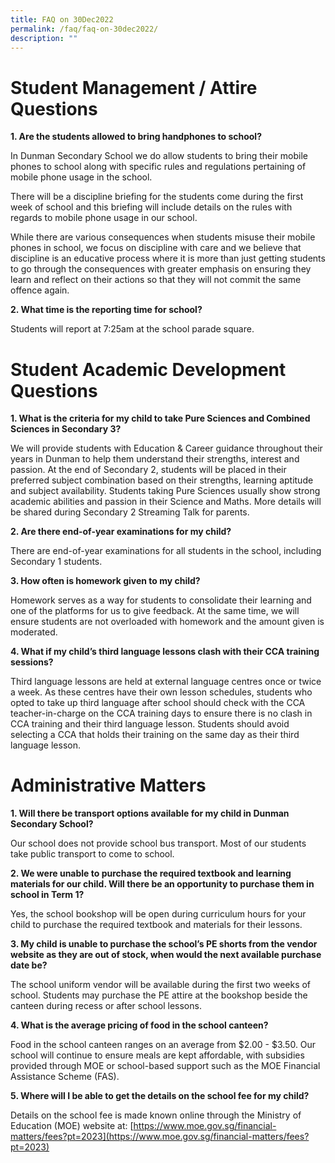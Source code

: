 ```yaml
---
title: FAQ on 30Dec2022
permalink: /faq/faq-on-30dec2022/
description: ""
---
```

# Student Management / Attire Questions

**1. Are the students allowed to bring handphones to school?**

In Dunman Secondary School we do allow students to bring their mobile phones to school along with specific rules and regulations pertaining of mobile phone usage in the school. 

There will be a discipline briefing for the students come during the first week of school and this briefing will include details on the rules with regards to mobile phone usage in our school. 

While there are various consequences when students misuse their mobile phones in school, we focus on discipline with care and we believe that discipline is an educative process where it is more than just getting students to go through the consequences with greater emphasis on ensuring they learn and reflect on their actions so that they will not commit the same offence again.

**2. What time is the reporting time for school?**

Students will report at 7:25am at the school parade square.

# Student Academic Development Questions

**1. What is the criteria for my child to take Pure Sciences and Combined Sciences in Secondary 3?**

We will provide students with Education & Career guidance throughout their years in Dunman to help them understand their strengths, interest and passion. At the end of Secondary 2, students will be placed in their preferred subject combination based on their strengths, learning aptitude and subject availability. Students taking Pure Sciences usually show strong academic abilities and passion in their Science and Maths. More details will be shared during Secondary 2 Streaming Talk for parents.

**2. Are there end-of-year examinations for my child?**

There are end-of-year examinations for all students in the school, including Secondary 1 students.

**3. How often is homework given to my child?**

Homework serves as a way for students to consolidate their learning and one of the platforms for us to give feedback. At the same time, we will ensure students are not overloaded with homework and the amount given is moderated.

**4. What if my child’s third language lessons clash with their CCA training sessions?**

Third language lessons are held at external language centres once or twice a week. As these centres have their own lesson schedules, students who opted to take up third language after school should check with the CCA teacher-in-charge on the CCA training days to ensure there is no clash in CCA training and their third language lesson. Students should avoid selecting a CCA that holds their training on the same day as their third language lesson.

# Administrative Matters

**1. Will there be transport options available for my child in Dunman Secondary School?**

Our school does not provide school bus transport. Most of our students take public transport to come to school.

**2. We were unable to purchase the required textbook and learning materials for our child. Will there be an opportunity to purchase them in school in Term 1?**

Yes, the school bookshop will be open during curriculum hours for your child to purchase the required textbook and materials for their lessons.

**3. My child is unable to purchase the school’s PE shorts from the vendor website as they are out of stock, when would the next available purchase date be?**

The school uniform vendor will be available during the first two weeks of school. Students may purchase the PE attire at the bookshop beside the canteen during recess or after school lessons.

**4. What is the average pricing of food in the school canteen?**

Food in the school canteen ranges on an average from $2.00 - $3.50. Our school will continue to ensure meals are kept affordable, with subsidies provided through MOE or school-based support such as the MOE Financial Assistance Scheme (FAS).

**5. Where will I be able to get the details on the school fee for my child?**

Details on the school fee is made known online through the Ministry of Education (MOE) website at: [https://www.moe.gov.sg/financial-matters/fees?pt=2023](https://www.moe.gov.sg/financial-matters/fees?pt=2023)